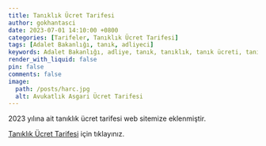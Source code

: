 ```yaml
---
title: Tanıklık Ücret Tarifesi
author: gokhantasci
date: 2023-07-01 14:10:00 +0800
categories: [Tarifeler, Tanıklık Ücret Tarifesi]
tags: [Adalet Bakanlığı, tanık, adliyeci]
keywords: Adalet Bakanlığı, adliye, tanık, tanıklık, tanık ücreti, tanıklık ücret, tanık ucret, tanık ucreti, tanıklık ucretleri, adliyeci
render_with_liquid: false
pin: false
comments: false
image:
  path: /posts/harc.jpg
  alt: Avukatlık Asgari Ücret Tarifesi
---
```


2023 yılına ait tanıklık ücret tarifesi web sitemize eklenmiştir. 

[Tanıklık Ücret Tarifesi](https://www.adliyeci.com.tr/taniklikucret/) için tıklayınız.